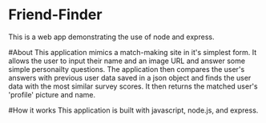# Friend-Finder
This is a web app demonstrating the use of node and express.

#About
This application mimics a match-making site in it's simplest form. It allows the user to input their name and an image URL and answer some simple personailty questions. The application then compares the user's answers with previous user data saved in a json object and finds the user data with the most similar survey scores. It then returns the matched user's 'profile' picture and name.

#How it works
This application is built with javascript, node.js, and express.
